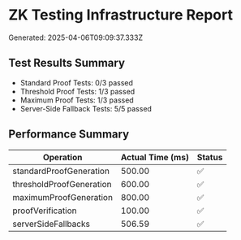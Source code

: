 # ZK Testing Infrastructure Report

Generated: 2025-04-06T09:09:37.333Z

## Test Results Summary

- Standard Proof Tests: 0/3 passed
- Threshold Proof Tests: 1/3 passed
- Maximum Proof Tests: 1/3 passed
- Server-Side Fallback Tests: 5/5 passed

## Performance Summary

| Operation | Actual Time (ms) | Status |
|-----------|-----------------|--------|
| standardProofGeneration | 500.00 | ✅ |
| thresholdProofGeneration | 600.00 | ✅ |
| maximumProofGeneration | 800.00 | ✅ |
| proofVerification | 100.00 | ✅ |
| serverSideFallbacks | 506.59 | ✅ |
